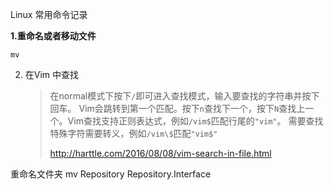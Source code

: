 Linux 常用命令记录

**1.重命名或者移动文件**

 `mv`  

2. 在Vim 中查找

   > 在normal模式下按下`/`即可进入查找模式，输入要查找的字符串并按下回车。 Vim会跳转到第一个匹配。按下`n`查找下一个，按下`N`查找上一个。Vim查找支持正则表达式，例如`/vim$`匹配行尾的`"vim"`。 需要查找特殊字符需要转义，例如`/vim\$`匹配`"vim$"`
   >
   > http://harttle.com/2016/08/08/vim-search-in-file.html


重命名文件夹 mv Repository Repository.Interface